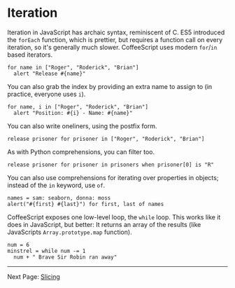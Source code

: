# Iteration

Iteration in JavaScript has archaic syntax, reminiscent of C. ES5 introduced the `forEach` function, which is prettier, but requires a function call on every iteration, so it's generally much slower. CoffeeScript uses modern `for`/`in` based iterators.

    for name in ["Roger", "Roderick", "Brian"]
      alert "Release #{name}"

You can also grab the index by providing an extra name to assign to (in practice, everyone uses `i`).

    for name, i in ["Roger", "Roderick", "Brian"]
      alert "Position: #{i} - Name: #{name}"

You can also write oneliners, using the postfix form.

    release prisoner for prisoner in ["Roger", "Roderick", "Brian"]

As with Python comprehensions, you can filter too.

    release prisoner for prisoner in prisoners when prisoner[0] is "R"

You can also use comprehensions for iterating over properties in objects; instead of the `in` keyword, use `of`.

    names = sam: seaborn, donna: moss
    alert("#{first} #{last}") for first, last of names

CoffeeScript exposes one low-level loop, the `while` loop. This works like it does in JavaScript, but better: It returns an array of the results (like JavaScripts `Array.prototype.map` function).

    num = 6
    minstrel = while num -= 1
      num + " Brave Sir Robin ran away"

---

Next Page: [Slicing](/docs/book/slicing.md)